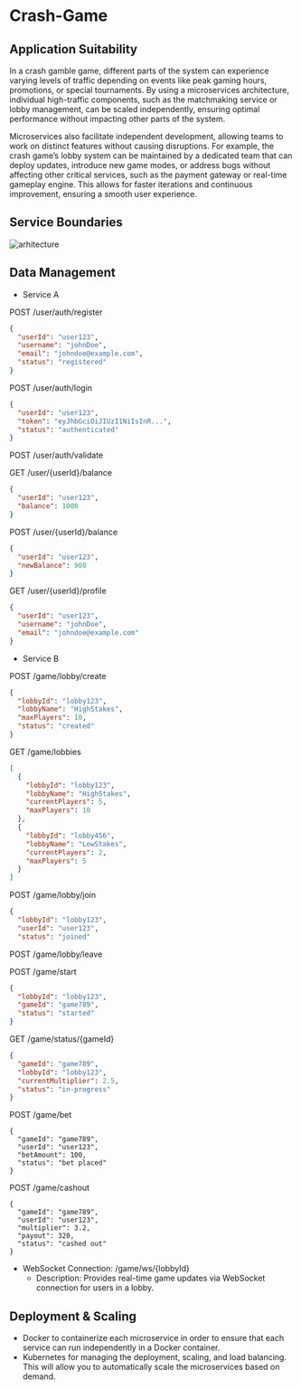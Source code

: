 # Crash-Game

## Application Suitability

In a crash gamble game, different parts of the system can experience varying levels of traffic depending on events like peak gaming hours, promotions, or special tournaments. By using a microservices architecture, individual high-traffic components, such as the matchmaking service or lobby management, can be scaled independently, ensuring optimal performance without impacting other parts of the system.

Microservices also facilitate independent development, allowing teams to work on distinct features without causing disruptions. For example, the crash game’s lobby system can be maintained by a dedicated team that can deploy updates, introduce new game modes, or address bugs without affecting other critical services, such as the payment gateway or real-time gameplay engine. This allows for faster iterations and continuous improvement, ensuring a smooth user experience.

## Service Boundaries
![arhitecture](https://github.com/user-attachments/assets/cac8578b-bcc6-47d5-bef7-f5264aa24838)

## Data Management

- Service A

POST /user/auth/register
```json
{
  "userId": "user123",
  "username": "johnDoe",
  "email": "johndoe@example.com",
  "status": "registered"
}
```

POST /user/auth/login
```json
{
  "userId": "user123",
  "token": "eyJhbGciOiJIUzI1NiIsInR...",
  "status": "authenticated"
}
```

POST /user/auth/validate

GET /user/{userId}/balance
```json
{
  "userId": "user123",
  "balance": 1000
}
```

POST /user/{userId}/balance
```json
{
  "userId": "user123",
  "newBalance": 900
}
```

GET /user/{userId}/profile
```json
{
  "userId": "user123",
  "username": "johnDoe",
  "email": "johndoe@example.com"
}
```

- Service B

POST /game/lobby/create
```json
{
  "lobbyId": "lobby123",
  "lobbyName": "HighStakes",
  "maxPlayers": 10,
  "status": "created"
}
```

GET /game/lobbies
```json
[
  {
    "lobbyId": "lobby123",
    "lobbyName": "HighStakes",
    "currentPlayers": 5,
    "maxPlayers": 10
  },
  {
    "lobbyId": "lobby456",
    "lobbyName": "LowStakes",
    "currentPlayers": 2,
    "maxPlayers": 5
  }
]
```

POST /game/lobby/join
```json
{
  "lobbyId": "lobby123",
  "userId": "user123",
  "status": "joined"

```

POST /game/lobby/leave

POST /game/start
```json
{
  "lobbyId": "lobby123",
  "gameId": "game789",
  "status": "started"
}
```

GET /game/status/{gameId}
```json
{
  "gameId": "game789",
  "lobbyId": "lobby123",
  "currentMultiplier": 2.5,
  "status": "in-progress"
}
```
POST /game/bet
```
{
  "gameId": "game789",
  "userId": "user123",
  "betAmount": 100,
  "status": "bet placed"
}
```

POST /game/cashout
```
{
  "gameId": "game789",
  "userId": "user123",
  "multiplier": 3.2,
  "payout": 320,
  "status": "cashed out"
}
```

* WebSocket Connection: /game/ws/{lobbyId}
   * Description: Provides real-time game updates via WebSocket connection for users in a lobby.

## Deployment & Scaling
 * Docker to containerize each microservice in order to ensure that each service can run independently in a Docker container.
 * Kubernetes for managing the deployment, scaling, and load balancing. This will allow you to automatically scale the microservices based on demand.

